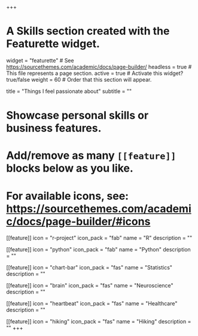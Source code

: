 +++
# A Skills section created with the Featurette widget.
widget = "featurette"  # See https://sourcethemes.com/academic/docs/page-builder/
headless = true  # This file represents a page section.
active = true  # Activate this widget? true/false
weight = 60  # Order that this section will appear.

title = "Things I feel passionate about"
subtitle = ""

# Showcase personal skills or business features.
# 
# Add/remove as many `[[feature]]` blocks below as you like.
# 
# For available icons, see: https://sourcethemes.com/academic/docs/page-builder/#icons

[[feature]]
  icon = "r-project"
  icon_pack = "fab"
  name = "R"
  description = ""
  
[[feature]]
  icon = "python"
  icon_pack = "fab"
  name = "Python"
  description = ""  
  
[[feature]]
  icon = "chart-bar"
  icon_pack = "fas"
  name = "Statistics"
  description = ""

[[feature]]
  icon = "brain"
  icon_pack = "fas"
  name = "Neuroscience"
  description = ""
  
[[feature]]
  icon = "heartbeat"
  icon_pack = "fas"
  name = "Healthcare"
  description = ""
  
[[feature]]
  icon = "hiking"
  icon_pack = "fas"
  name = "Hiking"
  description = ""
+++
